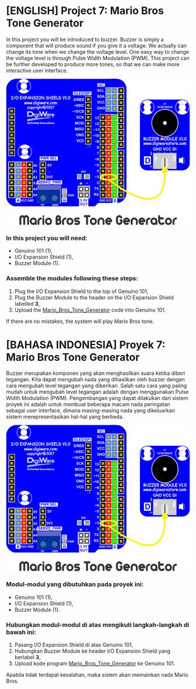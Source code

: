# [ENGLISH] Project 7: Mario Bros Tone Generator
In this project you will be introduced to buzzer. Buzzer is simply a component that will produce sound if you give it a voltage. We actually can change its tone when we change the voltage level. One easy way to change the voltage level is through Pulse Width Modulation (PWM). This project can be further developed to produce more tones, so that we can make more interactive user interface.

<img src="/images/Mario_Bros_Tone_Generator.png" height="400">

### In this project you will need:
* Genuino 101 (1),
* I/O Expansion Shield (1),
* Buzzer Module (1).

### Assemble the modules following these steps:
1. Plug the I/O Expansion Shield to the top of Genuino 101,
2. Plug the Buzzer Module to the header on the I/O Expansion Shield labelled **3**,
3. Upload the [Mario_Bros_Tone_Generator](/07_Mario_Bros_Tone_Generator/Mario_Bros_Tone_Generator) code into Genuino 101.

If there are no mistakes, the system will play Mario Bros tone.

# [BAHASA INDONESIA] Proyek 7: Mario Bros Tone Generator
Buzzer merupakan komponen yang akan menghasilkan suara ketika diberi tegangan. Kita dapat mengubah nada yang dihasilkan oleh buzzer dengan cara mengubah level tegangan yang diberikan. Salah satu cara yang paling mudah untuk mengubah level tegangan adalah dengan menggunakan Pulse Width Modulation (PWM). Pengembangan yang dapat dilakukan dari sistem proyek ini adalah untuk membuat beberapa macam nada peringatan sebagai user interface, dimana masing-masing nada yang dikeluarkan sistem merepresentasikan hal-hal yang berbeda.

<img src="/images/Mario_Bros_Tone_Generator.png" height="400">

### Modul-modul yang dibutuhkan pada proyek ini:
* Genuino 101 (1),
* I/O Expansion Shield (1),
* Buzzer Module (1).

### Hubungkan modul-modul di atas mengikuti langkah-langkah di bawah ini:
1. Pasang I/O Expansion Shield di atas Genuino 101,
2. Hubungkan Buzzer Module ke header I/O Expansion Shield yang berlabel **3**,
3. Upload kode program [Mario_Bros_Tone_Generator](/07_Mario_Bros_Tone_Generator/Mario_Bros_Tone_Generator) ke Genuino 101.

Apabila tidak terdapat kesalahan, maka sistem akan memainkan nada Mario Bros.

